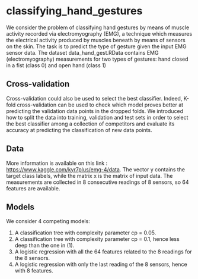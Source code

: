 # classifying_hand_gestures
We consider the problem of classifying hand gestures by means of muscle activity recorded via electromyography
(EMG), a technique which measures the electrical activity produced by muscles beneath by means of sensors on the
skin. The task is to predict the type of gesture given the input EMG sensor data. The dataset data_hand_gest.RData contains EMG (electromyography) measurements for two types of gestures: hand closed in a fist (class 0) and open hand (class 1)

## Cross-validation 
Cross-validation could also be used to select the best classifier. Indeed, K-fold cross-validation can be used to check
which model proves better at predicting the validation data points in the dropped folds. We introduced how to split the data into training, 
validation and test sets in order to select the best classifier among a collection of competitors and evaluate its accuracy at predicting the classification of new data points.

## Data 
More information is available on this link : https://www.kaggle.com/kyr7plus/emg-4/data.
The vector y contains the target class labels, while the matrix x is the matrix of input data. The measurements are
collected in 8 consecutive readings of 8 sensors, so 64 features are available.

## Models 
We consider 4 competing models:
1. A classification tree with complexity parameter cp = 0.05.
2. A classification tree with complexity parameter cp = 0.1, hence less deep than the one in (1).
3. A logistic regression with all the 64 features related to the 8 readings for the 8 sensors.
4. A logistic regression with only the last reading of the 8 sensors, hence with 8 features.
